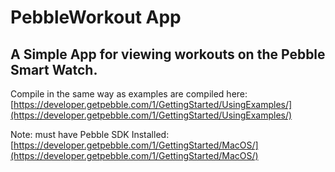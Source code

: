 PebbleWorkout App
=================

A Simple App for viewing workouts on the Pebble Smart Watch.
-------------------------------

Compile in the same way as examples are compiled here:
[https://developer.getpebble.com/1/GettingStarted/UsingExamples/](https://developer.getpebble.com/1/GettingStarted/UsingExamples/)

Note: must have Pebble SDK Installed:
[https://developer.getpebble.com/1/GettingStarted/MacOS/](https://developer.getpebble.com/1/GettingStarted/MacOS/)